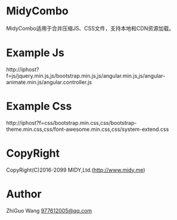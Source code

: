 # MidyCombo
MidyCombo适用于合并压缩JS、CSS文件，支持本地和CDN资源加载。
# Example Js
http://iphost?f=js/jquery.min.js,js/bootstrap.min.js,js/angular.min.js,js/angular-animate.min.js/angular.controller.js
# Example Css
http://iphost?f=css/bootstrap.min.css,css/bootstrap-theme.min.css,css/font-awesome.min.css,css/system-extend.css
# CopyRight
CopyRight(C)2016-2099 MIDY,Ltd.(http://www.midy.me)
# Author
ZhiGuo Wang <977612005@qq.com>
